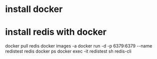 # install docker

# install redis with docker
docker pull redis
docker images -a
docker run -d -p 6379:6379 --name redistest redis
docker ps
docker exec -it redistest sh
redis-cli